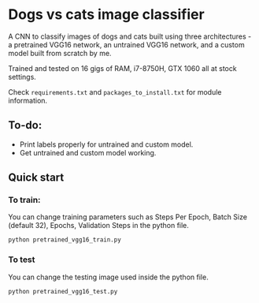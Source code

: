 # Dogs vs cats image classifier

A CNN to classify images of dogs and cats built using three architectures - a pretrained VGG16 network, an untrained VGG16 network,
and a custom model built from scratch by me.

Trained and tested on 16 gigs of RAM, i7-8750H, GTX 1060 all at stock settings.

Check `requirements.txt` and `packages_to_install.txt` for module information.

## To-do:
- Print labels properly for untrained and custom model.
- Get untrained and custom model working.

## Quick start

### To train: 
You can change training parameters such as Steps Per Epoch, Batch Size (default 32), Epochs, Validation Steps in the python file.
```shell
python pretrained_vgg16_train.py
```

### To test 
You can change the testing image used inside the python file.
```shell
python pretrained_vgg16_test.py
```

